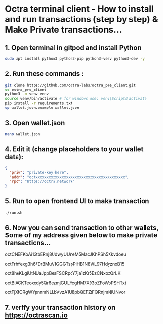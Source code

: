# Octra terminal client - How to install and run transactions (step by step) & Make Private transactions...

## 1.  Open terminal in gitpod and install Python

```bash
sudo apt install python3 python3-pip python3-venv python3-dev -y
```

## 2.  Run these commands :

```bash
git clone https://github.com/octra-labs/octra_pre_client.git
cd octra_pre_client
python3 -m venv venv
source venv/bin/activate # for windows use: venv\Scripts\activate
pip install -r requirements.txt
cp wallet.json.example wallet.json
```

## 3.  Open wallet.json 
```bash
nano wallet.json
```

## 4.  Edit it (change placeholders to your wallet data):

```json
{
  "priv": "private-key-here",
  "addr": "octxxxxxxxxxxxxxxxxxxxxxxxxxxxxxxxxxxxxxxxxx",
  "rpc": "https://octra.network"
}
```

## 5.  Run to open frontend UI to make transaction

```bash
./run.sh
```


## 6.  Now you can send transaction to other wallets, Some of my address given below to make private transactions...

octCNEFKoAi13tbERnj8UdwyUUneM5MacJKhPSh5Kkvdoeu

octFrhYexg3h67DrBMuV1GGGTspPiHB1N8WL97HdyznxB15

oct8heKLgiUtNUaJppBesFSCRpcY7ja1zKr5EzCNxozQrLK

octBiACKTeoxody5Qr6ezmjGULYcgHM7X93oZFoWoPSHTxt

octFjXfCRgWYpnnmNLLbVvzA1U8pbQEFZtFQRnjmNiUNvor

## 7.  verify your transaction history on https://octrascan.io


